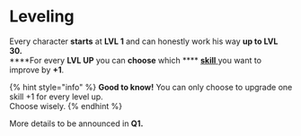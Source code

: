 # Leveling

Every character **starts** at **LVL 1** and can honestly work his way **up to LVL 30.**\
****For every **LVL UP** you can **choose** which **** [**skill** ](skills/)you want to improve by **+1**.

{% hint style="info" %}
**Good to know!** You can only choose to upgrade one skill +1 for every level up.\
Choose wisely.
{% endhint %}

More details to be announced in **Q1.**
